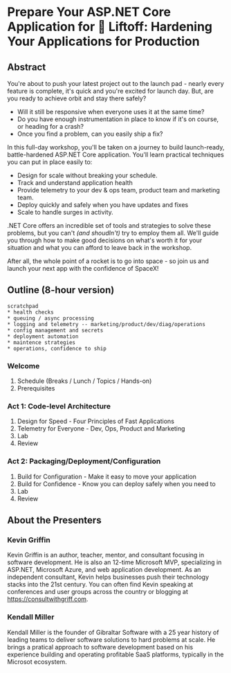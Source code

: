 # Prepare Your ASP.NET Core Application for 🚀 Liftoff: Hardening Your Applications for Production

## Abstract

You're about to push your latest project out to the launch pad - nearly every feature is complete, it's
quick and you're excited for launch day.  But, are you ready to achieve orbit and stay there safely?
 * Will it still be responsive when everyone uses it at the same time?
 * Do you have enough instrumentation in place to know if it's on course, or heading for a crash?
 * Once you find a problem, can you easily ship a fix?

In this full-day workshop, you'll be taken on a journey to build launch-ready, battle-hardened ASP.NET Core 
application.  You'll learn practical techniques you can put in place easily to:

* Design for scale without breaking your schedule.
* Track and understand application health
* Provide telemetry to your dev & ops team, product team and marketing team.
* Deploy quickly and safely when you have updates and fixes
* Scale to handle surges in activity.

.NET Core offers an incredible set of tools and strategies to solve these problems, but you can't *(and shoudln't)*
try to employ them all.  We'll guide you through how to make good decisions on what's worth it for your situation
and what you can afford to leave back in the workshop. 

After all, the whole point of a rocket is to go into space - so join us and launch your next
app with the confidence of SpaceX!

## Outline (8-hour version)

```
scratchpad
* health checks
* queuing / async processing
* logging and telemetry -- marketing/product/dev/diag/operations
* config management and secrets
* deployment automation
* maintence strategies
* operations, confidence to ship
```

### Welcome
  1. Schedule (Breaks / Lunch / Topics / Hands-on)
  2. Prerequisites

### Act 1: Code-level Architecture

  1. Design for Speed - Four Principles of Fast Applications
  2. Telemetry for Everyone - Dev, Ops, Product and Marketing
  3. Lab
  4. Review

### Act 2: Packaging/Deployment/Configuration

  1. Build for Configuration - Make it easy to move your application
  2. Build for Confidence - Know you can deploy safely when you need to
  3. Lab
  4. Review

## About the Presenters

### Kevin Griffin
Kevin Griffin is an author, teacher, mentor, and consultant focusing in software development. He is also an 12-time Microsoft MVP, specializing in ASP.NET, Microsoft Azure, and web application development. As an independent consultant, Kevin helps businesses push their technology stacks into the 21st century. You can often find Kevin speaking at conferences and user groups across the country or blogging at https://consultwithgriff.com. 

### Kendall Miller
Kendall Miller is the founder of Gibraltar Software with a 25 year history of leading teams to deliver software solutions
to hard problems at scale.  He brings a pratical approach to software development based on his experience building and operating
profitable SaaS platforms, typically in the Microsot ecosystem.  